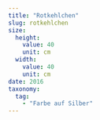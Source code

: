 ```yaml
---
title: "Rotkehlchen"
slug: rotkehlchen
size:
  height:
    value: 40
    unit: cm
  width:
    value: 40
    unit: cm
date: 2016
taxonomy:
  tag:
    - "Farbe auf Silber"
---
```

